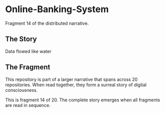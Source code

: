 # Online-Banking-System

Fragment 14 of the distributed narrative.

## The Story

Data flowed like water

## The Fragment

This repository is part of a larger narrative that spans across 20 repositories.
When read together, they form a surreal story of digital consciousness.

This is fragment 14 of 20. The complete story emerges when all fragments are read in sequence.
<!-- Fragment 14 whispers: 1 -->

<!-- Fragment 14 whispers: 2 -->

<!-- Fragment 14 whispers: 3 -->

<!-- Fragment 14 whispers: 4 -->

<!-- Fragment 14 whispers: 6 -->

<!-- Fragment 14 whispers: 8 -->

<!-- Fragment 14 whispers: 9 -->

<!-- Fragment 14 whispers: 11 -->

<!-- Fragment 14 whispers: 12 -->

<!-- Fragment 14 whispers: 13 -->

<!-- Fragment 14 whispers: 16 -->

<!-- Fragment 14 whispers: 17 -->

<!-- Fragment 14 whispers: 18 -->

<!-- Fragment 14 whispers: 19 -->

<!-- Fragment 14 whispers: 22 -->

<!-- Fragment 14 whispers: 23 -->

<!-- Fragment 14 whispers: 24 -->

<!-- Fragment 14 whispers: 26 -->

<!-- Fragment 14 whispers: 27 -->

<!-- Fragment 14 whispers: 29 -->

<!-- Fragment 14 whispers: 31 -->

<!-- Fragment 14 whispers: 32 -->

<!-- Fragment 14 whispers: 33 -->

<!-- Fragment 14 whispers: 34 -->

<!-- Fragment 14 whispers: 36 -->

<!-- Fragment 14 whispers: 37 -->

<!-- Fragment 14 whispers: 38 -->

<!-- Fragment 14 whispers: 39 -->

<!-- Fragment 14 whispers: 41 -->

<!-- Fragment 14 whispers: 43 -->

<!-- Fragment 14 whispers: 44 -->

<!-- Fragment 14 whispers: 46 -->

<!-- Fragment 14 whispers: 47 -->

<!-- Fragment 14 whispers: 48 -->

<!-- Fragment 14 whispers: 51 -->

<!-- Fragment 14 whispers: 52 -->

<!-- Fragment 14 whispers: 53 -->

<!-- Fragment 14 whispers: 54 -->

<!-- Fragment 14 whispers: 57 -->

<!-- Fragment 14 whispers: 58 -->

<!-- Fragment 14 whispers: 59 -->

<!-- Fragment 14 whispers: 61 -->

<!-- Fragment 14 whispers: 62 -->

<!-- Fragment 14 whispers: 64 -->

<!-- Fragment 14 whispers: 66 -->

<!-- Fragment 14 whispers: 67 -->

<!-- Fragment 14 whispers: 68 -->

<!-- Fragment 14 whispers: 69 -->

<!-- Fragment 14 whispers: 71 -->

<!-- Fragment 14 whispers: 72 -->

<!-- Fragment 14 whispers: 73 -->

<!-- Fragment 14 whispers: 74 -->

<!-- Fragment 14 whispers: 76 -->

<!-- Fragment 14 whispers: 78 -->

<!-- Fragment 14 whispers: 79 -->

<!-- Fragment 14 whispers: 81 -->
